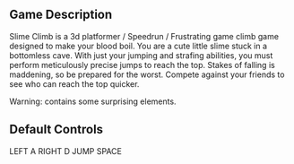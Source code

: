 ## Game Description

Slime Climb is a 3d platformer / Speedrun / Frustrating game climb game designed to make your blood boil. You are a cute little slime stuck in a bottomless cave. With just your jumping and strafing abilities, you must perform meticulously precise jumps to reach the top. Stakes of falling is maddening, so be prepared for the worst. Compete against your friends to see who can reach the top quicker.

Warning: contains some surprising elements.

## Default Controls

LEFT    A
RIGHT   D
JUMP    SPACE
